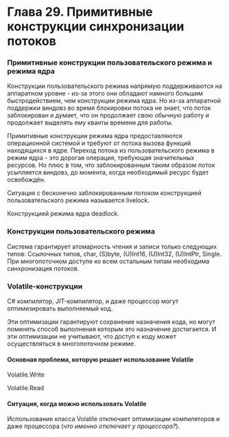# Глава 29. Примитивные конструкции синхронизации потоков

### Примитивные конструкции пользовательского режима и режима ядра

Конструкции пользовательского режима напрямую поддерживаются на аппаратном уровне - из-за этого они обладают намного большим быстродействием, чем конструкции режима ядра. Но из-за аппаратной поддержки виндовз во время блокировки потока не знает, что поток заблокирован и думает, что он продолжает свою обычную работу и продолжает выделять ему кванты времени для работы.

Примитивные конструкции режима ядра предоставляются операционной системой и требуют от потока вызова функций находящихся в ядре. Переход потока из пользовательского режима в режим ядра - это дорогая операция, требующая значительных ресурсов. Но плюс в том, что заблокированным таким образом поток усыпляется виндовз, до момента, когда необходимый ресурс будет освобождён.

Ситуация с бесконечно заблокированным потоком конструкцией пользовательского режима называется livelock.

Конструкцией режима ядра deadlock.

### Конструкции пользовательского режима

Система гарантирует атомарность чтения и записи только следующих типов: Ссылочных типов, char, \(S\)byte, \(U\)Int16, \(U\)Int32, \(U\)IntPtr, Single. При многопоточном доступе ко всем остальным типам необходима синхронизация потоков.

### Volatile-конструкции

C\# компилятор, JIT-компилятор, и даже процессор могут оптимизировать выполняемый код.

Эти оптимизации гарантируют сохранение назначения кода, но могут поменять способ выполнения которым это назначение достигается. И эти оптимизации не учитывают, что доступ к коду может осуществляться в многопоточном режиме.

#### Основная проблема, которую решает использование Volatile



Volatile.Write

Volatile.Read

#### Ситуация, когда можно использовать Volatile



Использование класса Volatile отключает оптимизации компиляторов и даже процессора \(_что именно отключает у процессора?_\).

